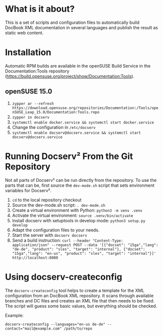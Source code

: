 # What is it about?
This is a set of scripts and configuration files to automatically build DocBook XML documentation in several languages and publish the result as static web content.

# Installation
Automatic RPM builds are available in the openSUSE Build Service in the Documentation:Tools repository (https://build.opensuse.org/project/show/Documentation:Tools).

## openSUSE 15.0
   1. ```zypper ar --refresh https://download.opensuse.org/repositories/Documentation:/Tools/openSUSE_Leap_15.0/Documentation:Tools.repo```
   2. ```zypper in docserv```
   3. ```systemctl enable docker.service && systemctl start docker.service```
   4. Change the configuration in ```/etc/docserv```
   5. ```systemctl enable docserv@docserv.service && systemctl start docserv@docserv.service```

# Running Docserv² From the Git Repository

Not all parts of Docserv² can be run directly from the repository. To use the
parts that can be, first source the `dev-mode.sh` script that sets environment
variables for Docserv².

   1. `cd` to the local repository checkout
   2. Source the dev-mode.sh script: `. dev-mode.sh`
   3. Create a virtual environment with Python: `python3 -m venv .venv`
   4. Activate the virtual environment: `source .venv/bin/activate`
   5. Install docserv with setuptools in develop mode: `python3 setup.py develop`
   6. Adapt the configuration files to your needs.
   7. Start the server with `docserv docserv`
   8. Send a build instruction: `curl --header "Content-Type: application/json" --request POST --data '[{"docset": "15ga","lang": "de-de", "product": "sles", "target": "internal"}, {"docset": "15ga","lang": "en-us", "product": "sles", "target": "internal"}]' http://localhost:8080`

# Using docserv-createconfig

The `docserv-createconfig` tool helps to create a template for the XML configuration from an DocBook XML repository. It scans through available branches and DC files and creates an XML file that then needs to be fixed. The script will guess some basic values, but everything should be checked.

Example:
```
docserv-createconfig --languages="en-us de-de" --contact="mail@example.com" /path/to/repo
```